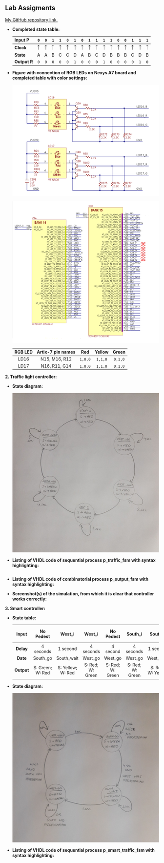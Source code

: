 ## Lab Assigments

[My GitHub repository link.](https://github.com/UgurErdemYURT/Digital-electronics-1/tree/main/Labs)

  - **Completed state table:**
  
	| **Input P** | `0` | `0` | `1` | `1` | `0` | `1` | `0` | `1` | `1` | `1` | `1` | `0` | `0` | `1` | `1` | `1` |
	| :-- | :-: | :-: | :-: | :-: | :-: | :-: | :-: | :-: | :-: | :-: | :-: | :-: | :-: | :-: | :-: | :-: |
	| **Clock** | ![rising](Images/eq_uparrow.png) | ![rising](Images/eq_uparrow.png) | ![rising](Images/eq_uparrow.png) | ![rising](Images/eq_uparrow.png) | ![rising](Images/eq_uparrow.png) | ![rising](Images/eq_uparrow.png) | ![rising](Images/eq_uparrow.png) | ![rising](Images/eq_uparrow.png) | ![rising](Images/eq_uparrow.png) | ![rising](Images/eq_uparrow.png) | ![rising](Images/eq_uparrow.png) | ![rising](Images/eq_uparrow.png) | ![rising](Images/eq_uparrow.png) | ![rising](Images/eq_uparrow.png) | ![rising](Images/eq_uparrow.png) | ![rising](Images/eq_uparrow.png) |
	| **State** | A | A | B | C | C | D | A | B | C | D | B | B | B | C | D | B |
	| **Output R** | `0` | `0` | `0` | `0` | `0` | `1` | `0` | `0` | `0` | `1` | `0` | `0` | `0` | `0` | `1` | `0` |
   
  
  - **Figure with connection of RGB LEDs on Nexys A7 board and completed table with color settings:**
	
	![capture_1](https://github.com/UgurErdemYURT/Digital-electronics-1/blob/main/Labs/08-traffic_lights/Images/capture_1.PNG)

	![capture_2](https://github.com/UgurErdemYURT/Digital-electronics-1/blob/main/Labs/08-traffic_lights/Images/capture_2.PNG)


	| **RGB LED** | **Artix-7 pin names** | **Red** | **Yellow** | **Green** |
	| :-: | :-: | :-: | :-: | :-: |
	| LD16 | N15, M16, R12 | `1,0,0` | `1,1,0` | `0,1,0` |
	| LD17 | N16, R11, G14 | `1,0,0` | `1,1,0` | `0,1,0` |

  **2. Traffic light controller:**

  - **State diagram:**

	![capture_3](https://github.com/UgurErdemYURT/Digital-electronics-1/blob/main/Labs/08-traffic_lights/Images/capture_3.jpg)

  - **Listing of VHDL code of sequential process p_traffic_fsm with syntax highlighting:**

```VHDL


```

  - **Listing of VHDL code of combinatorial process p_output_fsm with syntax highlighting:**

	
	
  - **Screenshot(s) of the simulation, from which it is clear that controller works correctly:**
  

 
	
  **3. Smart controller:**

  - **State table:**

	| **Input** | **No Pedest** | **West_i** | **West_i** | **No Pedest** | **South_i** | **South_i** | **South_i AND West_i** | **South_i AND West_i** | **South_i AND West_i** | 
	| :-: | :-: | :-: | :-: | :-: | :-: | :-: | :-: | :-: | :-: |
	| **Delay** | 4 seconds | 1 second | 4 seconds | 4 second | 4 seconds | 1 second | 4 seconds | 1 second | 4 seconds | 1 second |
	| **Date** | South_go | South_wait | West_go | West_go | West_go | West_wait | South_go | South_wait | West_go | West_wait |
	| **Output** | S: Green; W: Red | S: Yellow; W: Red | S: Red; W: Green | S: Red; W: Green | S: Red; W: Green | S: Red; W: Yellow | S: Green; W: Red | S: Yellow; W: Red | S: Red; W: Green | S: Red; W: Yellow |
 
  - **State diagram:**

 	![capture_4](https://github.com/UgurErdemYURT/Digital-electronics-1/blob/main/Labs/08-traffic_lights/Images/capture_4.jpg)

  - **Listing of VHDL code of sequential process p_smart_traffic_fsm with syntax highlighting:**




